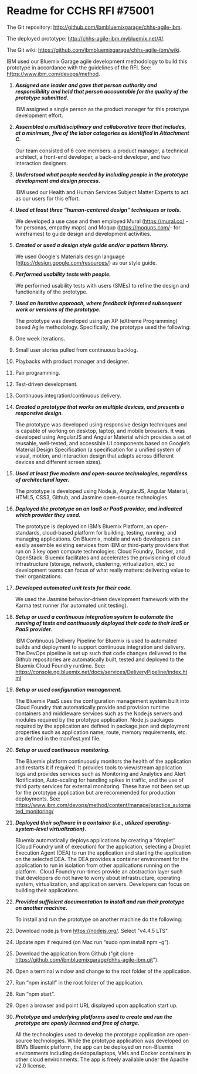 # Readme for CCHS RFI #75001The Git repository: <http://github.com/ibmbluemixgarage/chhs-agile-ibm>.

The deployed prototype: <http://chhs-agile-ibm.mybluemix.net/#/>. 

The Git wiki: <https://github.com/ibmbluemixgarage/chhs-agile-ibm/wiki>.IBM used our Bluemix Garage agile development methodology to build this prototype in accordance with the guidelines of the RFI. See: <https://www.ibm.com/devops/method>. 1. **_Assigned one leader and gave that person authority and responsibility and held that personaccountable for the quality of the prototype submitted._**

	IBM assigned a single person as the product manager for this prototype development effort.2. **_Assembled a multidisciplinary and collaborative team that includes, at a minimum, five of the labor categories as identified in Attachment C._**	Our team consisted of 6 core members: a product manager, a technical architect, a front-end developer, a back-end developer, and two interaction designers.3. **_Understood what people needed by including people in the prototype development and design process._**	IBM used our Health and Human Services Subject Matter Experts to act as our users for this effort.4. **_Used at least three “human-centered design” techniques or tools._**	We developed a use case and then employed Mural (<https://mural.co/> - for personas, empathy maps) and Moqup (<https://moqups.com/>- for wireframes) to guide design and development activities.5. **_Created or used a design style guide and/or a pattern library._**	We used Google's Materials design language (<https://design.google.com/resources/>) as our style guide. 6. **_Performed usability tests with people._**
	
	We performed usability tests with users (SMEs) to refine the design and functionality of the prototype.7. **_Used an iterative approach, where feedback informed subsequent work or versions of the prototype._**	The prototype was developed using an XP (eXtreme Programming) based Agile methodology. Specifically, the prototype used the following:  1.	One week iterations.  2.	Small user stories pulled from continuous backlog.  3.	Playbacks with product manager and designer.  4.	Pair programming.  5.	Test-driven development.  6.	Continuous integration/continuous delivery.8. **_Created a prototype that works on multiple devices, and presents a responsive design._**	The prototype was developed using responsive design techniques and is capable of working on desktop, laptop, and mobile browsers. It was developed using AngularJS and Angular Material which provides a set of reusable, well-tested, and accessible UI components based on Google’s Material Design Specification (a specification for a unified system of visual, motion, and interaction design that adapts across different devices and different screen sizes).
	9. **_Used at least five modern and open-source technologies, regardless of architectural layer._**	The prototype is developed using Node.js, AngularJS, Angular Material, HTML5, CSS3, Github, and Jasmine open-source technologies.10. **_Deployed the prototype on an IaaS or PaaS provider, and indicated which provider they used._**
	The prototype is deployed on IBM’s Bluemix Platform, an open-standards, cloud-based platform for building, testing, running, and managing applications. On Bluemix, mobile and web developers can easily assemble existing services from IBM or third-party providers that run on 3 key open compute technologies: Cloud Foundry, Docker, and OpenStack. Bluemix facilitates and accelerates the provisioning of cloud infrastructure (storage, network, clustering, virtualization, etc.) so development teams can focus of what really matters: delivering value to their organizations.11. **_Developed automated unit tests for their code._**	We used the Jasmine behavior-driven development framework with the Karma test runner (for automated unit testing).12. **_Setup or used a continuous integration system to automate the running of tests and continuously deployed their code to their IaaS or PaaS provider._**	IBM Continuous Delivery Pipeline for Bluemix is used to automated builds and deployment to support continuous integration and delivery. The DevOps pipeline is set up such that code changes delivered to the Github repositories are automatically built, tested and deployed to the Bluemix Cloud Foundry runtime. See: <https://console.ng.bluemix.net/docs/services/DeliveryPipeline/index.html>13. **_Setup or used configuration management._**	The Bluemix PaaS uses the configuration management system built into Cloud Foundry that automatically provide and provision runtime containers and middleware services such as the Node.js servers and modules required by the prototype application. Node.js packages required by the application are defined in package.json and deployment properties such as application name, route, memory requirements, etc. are defined in the manifest.yml file.14. **_Setup or used continuous monitoring._**	The Bluemix platform continuously monitors the health of the application and restarts it if required. It provides tools to view/stream application logs and provides services such as Monitoring and Analytics and Alert Notification, Auto-scaling for handling spikes in traffic, and the use of third party services for external monitoring. These have not been set up for the prototype application but are recommended for production deployments. See: <https://www.ibm.com/devops/method/content/manage/practice_automated_monitoring/>
15. **_Deployed their software in a container (i.e., utilized operating-system-level virtualization)._**	Bluemix automatically deploys applications by creating a “droplet” (Cloud Foundry unit of execution) for the application, selecting a Droplet Execution Agent (DEA) to run the application and starting the application on the selected DEA. The DEA provides a container environment for the application to run in isolation from other applications running on the platform.  Cloud Foundry run-times provide an abstraction layer such that developers do not have to worry about infrastructure, operating system, virtualization, and application servers. Developers can focus on building their applications. 16. **_Provided sufficient documentation to install and run their prototype on another machine._**	To install and run the prototype on another machine do the following:  1.	Download node.js from <https://nodejs.org/>. Select "v4.4.5 LTS".  2.	Update npm if required (on Mac run “sudo npm install npm -g”).  3.	Download the application from Github ("git clone https://github.com/ibmbluemixgarage/chhs-agile-ibm.git").  4.	Open a terminal window and change to the root folder of the application.  5.	Run “npm install” in the root folder of the application.  6.	Run “npm start”.  7.	Open a browser and point URL displayed upon application start up.17. **_Prototype and underlying platforms used to create and run the prototype are openly licensed and free of charge._**	All the technologies used to develop the prototype application are open-source technologies. While the prototype application was developed on IBM’s Bluemix platform, the app can be deployed on non-Bluemix environments including desktops/laptops, VMs and Docker containers in other cloud environments. The app is freely available under the Apache v2.0 license. 